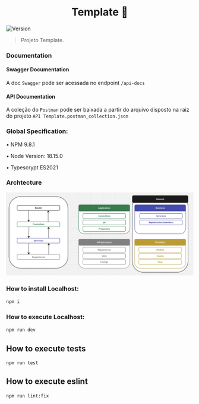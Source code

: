 <h1 align="center">Template 👋</h1>
<p>
  <img alt="Version" src="https://img.shields.io/badge/version-0.0.1-blue.svg?cacheSeconds=2592000" />
</p>

> Projeto Template.

### Documentation

#### Swagger Documentation

A doc `Swagger` pode ser acessada no endpoint `/api-docs`

#### API Documentation

A coleção do `Postman` pode ser baixada a partir do arquivo disposto na raiz do projeto `API Template.postman_collection.json`

### Global Specification:

  • NPM 9.8.1

  • Node Version: 18.15.0

  • Typescrypt ES2021

### Archtecture

![](./image.jpg)

### How to install Localhost:

```sh
npm i
```

### How to execute Localhost:

```sh
npm run dev
```

## How to execute tests

```sh
npm run test
```

## How to execute eslint

```sh
npm run lint:fix
```
